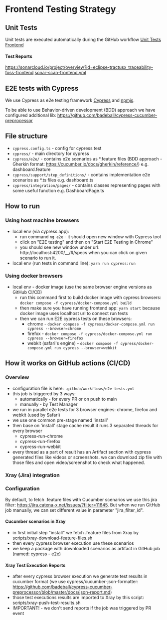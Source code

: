 # Frontend Testing Strategy

## Unit Tests
Unit tests are executed automatically during the GitHub workflow
[Unit Tests Frontend](.github/workflows/unit-test_frontend.yml)

#### Test Reports
https://sonarcloud.io/project/overview?id=eclipse-tractusx_traceability-foss-frontend
[sonar-scan-frontend.yml](./workflows/sonar-scan-frontend.yml)

## E2E tests with Cypress

We use Cypress as e2e testing framework [Cypress](https://www.cypress.io/) and  [npmjs](https://www.npmjs.com/package/@cypress/schematic).

To be able to use Behavior-driven development (BDD) approach we have configured additional lib: https://github.com/badeball/cypress-cucumber-preprocessor

## File structure

- `cypress.config.ts` - config for cypress test
- `cypress/` - main directory for cypress
- `cypress/e2e/` - contains e2e scenarios as \*.feature files (BDD approach - Gherkin format: https://cucumber.io/docs/gherkin/reference/) e.g. dashboard.feature
- `cypress/support/step_definitions/` - contains implementation e2e scenarios as \*.ts files e.g. dashboard.ts
- `cypress/integration/pages/` - contains classes representing pages with some useful function e.g. DashboardPage.ts

## How to run

### Using host machine browsers

- local env (via cypress app):
  - run command `ng e2e` - it should open new window with Cypress tool
  - click on "E2E testing" and then on "Start E2E Testing in Chrome"
  - you should see new window under url: http://localhost:4200/\_\_/#/specs when you can click on given scenario to run it.
- local env (run tests in command line): `yarn run cypress:run`

### Using docker browsers

- local env - docker image (use the same browser engine versions as GitHub CI/CD)
  - run this command first to build docker image with cypress browsers: `docker compose -f cypress/docker-compose.yml build `
  - then make sure you have running frontend app: `yarn start` because docker image uses localhost url to connect run tests
  - then we can run E2E cypress tests on these browsers:
    - chrome - `docker compose -f cypress/docker-compose.yml run cypress --browser=chrome`
    - firefox - `docker compose -f cypress/docker-compose.yml run cypress --browser=firefox`
    - webkit (safari's engine) - `docker compose -f cypress/docker-compose.yml run cypress --browser=webkit`

## How it works on GitHub actions (CI/CD)

### Overview

- configuration file is here: `.github/workflows/e2e-tests.yml`
- this job is triggered by 3 ways:
  - automatically - for every PR or on push to main
  - manually - by Test Manager
- we run in parallel e2e tests for 3 browser engines: chrome, firefox and webkit (used by Safari)
- we use one common pre-stage named 'install'
- then base on 'install' stage cache result it runs 3 separated threads for every browser
  - cypress-run-chrome
  - cypress-run-firefox
  - cypress-run-webkit
- every thread as a part of result has an Artifact section with cypress generated files like videos or screenshots. we can download zip file with those files and open video/screenshot to check what happened.

### Xray (Jira) integration

### Configuration

By default, to fetch .feature files with Cucumber scenarios we use this jira filter: https://jira.catena-x.net/issues/?filter=11645.
But when we run GitHub job manually, we can set different value in parameter "jira_filter_id".

#### Cucumber scenarios in Xray

- in first initial step "install" we fetch .feature files from Xray by scripts/xray-download-feature-files.sh
- then every cypress browser execution use these scenarios
- we keep a package with downloaded scenarios as artifact in GitHub job (named: cypress - e2e)

#### Xray Test Execution Reports

- after every cypress browser execution we generate test results in cucumber format (we use cypress/cucumber-json-formatter: https://github.com/badeball/cypress-cucumber-preprocessor/blob/master/docs/json-report.md)
- those test executions results are imported to Xray by this script: scripts/xray-push-test-results.sh
- IMPORTANT! - we don't send reports if the job was triggered by PR event
